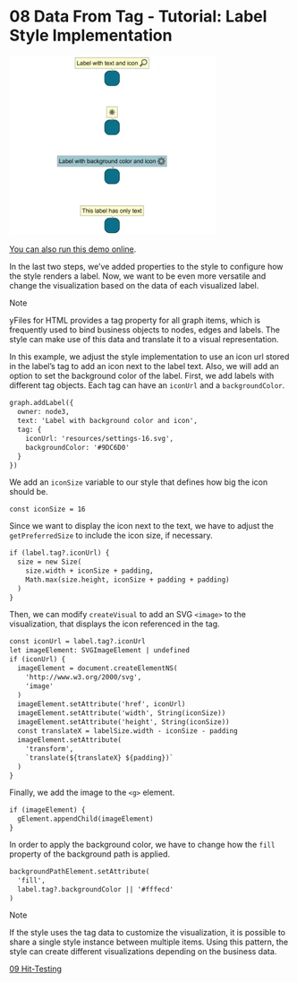 <!--
 //////////////////////////////////////////////////////////////////////////////
 // @license
 // This file is part of yFiles for HTML.
 // Use is subject to license terms.
 //
 // Copyright (c) by yWorks GmbH, Vor dem Kreuzberg 28,
 // 72070 Tuebingen, Germany. All rights reserved.
 //
 //////////////////////////////////////////////////////////////////////////////
-->
# 08 Data From Tag - Tutorial: Label Style Implementation

<img src="../../../doc/demo-thumbnails/tutorial-style-implementation-label-data-from-tag.webp" alt="demo-thumbnail" height="320"/>

[You can also run this demo online](https://www.yfiles.com/demos/tutorial-style-implementation-label/08-data-from-tag/).

In the last two steps, we’ve added properties to the style to configure how the style renders a label. Now, we want to be even more versatile and change the visualization based on the data of each visualized label.

Note

yFiles for HTML provides a tag property for all graph items, which is frequently used to bind business objects to nodes, edges and labels. The style can make use of this data and translate it to a visual representation.

In this example, we adjust the style implementation to use an icon url stored in the label’s tag to add an icon next to the label text. Also, we will add an option to set the background color of the label. First, we add labels with different tag objects. Each tag can have an `iconUrl` and a `backgroundColor`.

```
graph.addLabel({
  owner: node3,
  text: 'Label with background color and icon',
  tag: {
    iconUrl: 'resources/settings-16.svg',
    backgroundColor: '#9DC6D0'
  }
})
```

We add an `iconSize` variable to our style that defines how big the icon should be.

```
const iconSize = 16
```

Since we want to display the icon next to the text, we have to adjust the `getPreferredSize` to include the icon size, if necessary.

```
if (label.tag?.iconUrl) {
  size = new Size(
    size.width + iconSize + padding,
    Math.max(size.height, iconSize + padding + padding)
  )
}
```

Then, we can modify `createVisual` to add an SVG `<image>` to the visualization, that displays the icon referenced in the tag.

```
const iconUrl = label.tag?.iconUrl
let imageElement: SVGImageElement | undefined
if (iconUrl) {
  imageElement = document.createElementNS(
    'http://www.w3.org/2000/svg',
    'image'
  )
  imageElement.setAttribute('href', iconUrl)
  imageElement.setAttribute('width', String(iconSize))
  imageElement.setAttribute('height', String(iconSize))
  const translateX = labelSize.width - iconSize - padding
  imageElement.setAttribute(
    'transform',
    `translate(${translateX} ${padding})`
  )
}
```

Finally, we add the image to the `<g>` element.

```
if (imageElement) {
  gElement.appendChild(imageElement)
}
```

In order to apply the background color, we have to change how the `fill` property of the background path is applied.

```
backgroundPathElement.setAttribute(
  'fill',
  label.tag?.backgroundColor || '#fffecd'
)
```

Note

If the style uses the tag data to customize the visualization, it is possible to share a single style instance between multiple items. Using this pattern, the style can create different visualizations depending on the business data.

[09 Hit-Testing](../../tutorial-style-implementation-label/09-hit-testing/)
